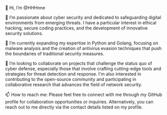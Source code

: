 👋 Hi, I’m @HHHnne

👀 I’m passionate about cyber security and dedicated to safeguarding digital environments from emerging threats. I have a particular interest in ethical hacking, secure coding practices, and the development of innovative security solutions.

🌱 I’m currently expanding my expertise in Python and Golang, focusing on malware analysis and the creation of antivirus evasion techniques that push the boundaries of traditional security measures.

💞️ I’m looking to collaborate on projects that challenge the status quo of cyber defense, especially those that involve crafting cutting-edge tools and strategies for threat detection and response. I'm also interested in contributing to the open-source community and participating in collaborative research that advances the field of network security.

📫 How to reach me: Please feel free to connect with me through my GitHub profile for collaboration opportunities or inquiries. Alternatively, you can reach out to me directly via the contact details listed on my profile.

